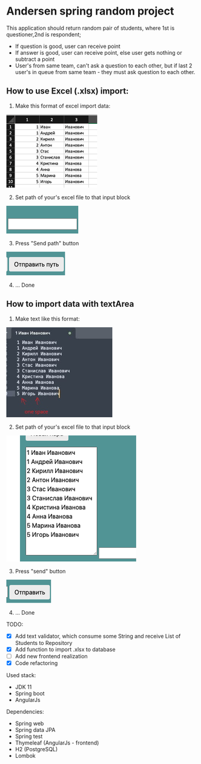 # Andersen spring random project

This application should return random pair of students, where 1st is 
questioner,2nd is respondent;
* If question is good, user can receive point
* If answer is good, user can receive point, else user gets nothing or subtract a point
* User's from same team, can't ask a question to each other, 
but if last 2 user's in queue from same team - they must ask question to each other.

## How to use Excel (.xlsx) import:

1. Make this format of excel import data:

![Example of excel format](src/main/resources/static/imgs/excel.png)

2. Set path of your's excel file to that input block

![Input place](src/main/resources/static/imgs/excel2.png)

3. Press "Send path" button

![Button to import](src/main/resources/static/imgs/excel3.png)

4. ... Done

## How to import data with textArea

1. Make text like this format:

![Example of text](src/main/resources/static/imgs/text.jpg)

2. Set path of your's excel file to that input block

![Input place](src/main/resources/static/imgs/text2.png)

3. Press "send" button

![Send btn](src/main/resources/static/imgs/text3.png)

4. ... Done

TODO:
* [x] Add text validator, which consume some String and receive List of Students to Repository
* [x] Add function to import .xlsx to database
* [ ] Add new frontend realization
* [x] Code refactoring

Used stack:
* JDK 11
* Spring boot
* AngularJs

Dependencies:
* Spring web
* Spring data JPA
* Spring test
* Thymeleaf (AngularJs - frontend)
* H2 (PostgreSQL)
* Lombok
